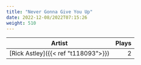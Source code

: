 ```yaml
---
title: "Never Gonna Give You Up"
date: 2022-12-08/2022T07:15:26
weight: 510
---
```




 Artist | Plays 
----- | -----:
[Rick Astley]({{< ref "t118093">}}) | 2
